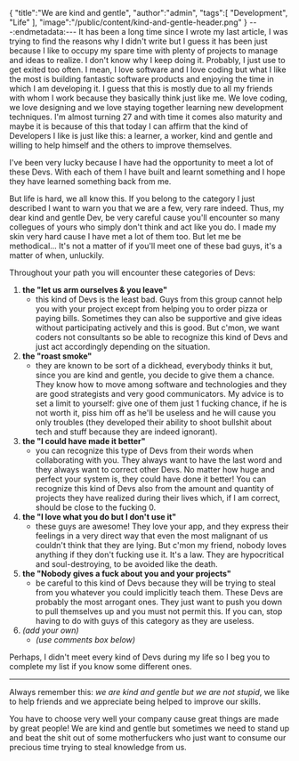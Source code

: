 {
  "title":"We are kind and gentle",
  "author":"admin",
  "tags":[
    "Development",
    "Life"
  ],
  "image":"/public/content/kind-and-gentle-header.png"
}
---:endmetadata:---
It has been a long time since I wrote my last article, I was trying to find the reasons why I didn't write but I guess it has been just because I like to occupy my spare time with plenty of projects to manage and ideas to realize. I don't know why I keep doing it. Probably, I just use to get exited too often. I mean, I love software and I love coding but what I like the most is building fantastic software products and enjoying the time in which I am developing it. I guess that this is mostly due to all my friends with whom I work because they basically think  just like me. We love coding, we love designing and we love staying together learning new development techniques. I'm almost turning 27 and with time it comes also maturity and maybe it is because of this that today I can affirm that the kind of Developers I like is just like this: a learner, a worker, kind and gentle and willing to help himself and the others to improve themselves.

I've been very lucky because I have had the opportunity to meet a lot of these Devs. With each of them I have built and learnt something and I hope they have learned something back from me.

But life is hard, we all know this. If you belong to the category I just described I want to warn you that we are a few, very rare indeed. Thus, my dear kind and gentle Dev, be very careful cause you'll encounter so many collegues of yours who simply don't think and act like you do. I made my skin very hard cause I have met a lot of them too. But let me be methodical... It's not a matter of if you'll meet one of these bad guys, it's a matter of when, unluckily. 

Throughout your path you will encounter these categories of Devs:

1. **the "let us arm ourselves & you leave"**
   - this kind of Devs is the least bad. Guys from this group cannot help you with your project except from helping you to order pizza or paying bills. Sometimes they can also be supportive and give ideas without participating actively and this is good. But c'mon, we want coders not consultants so be able to recognize this kind of Devs and just act accordingly depending on the situation.
1. **the "roast smoke"**
   - they are known to be sort of a dickhead, everybody thinks it but, since you are kind and gentle, you decide to give them a chance. They know how to move among software and technologies and they are good strategists and very good communicators. My advice is to set a limit to yourself: give one of them just 1 fucking chance, if he is not worth it, piss him off as he'll be useless and he will cause you only troubles (they developed their ability to shoot bullshit about tech and stuff because they are indeed ignorant).
1. **the "I could have made it better"**
   - you can recognize this type of Devs from their words when collaborating with you. They always want to have the last word and they always want to correct other Devs. No matter how huge and perfect your system is, they could have done it better! You can recognize this kind of Devs also from the amount and quantity of projects they have realized during their lives which, if I am correct, should be close to the fucking 0.
1. **the "I love what you do but I don't use it"**
   - these guys are awesome! They love your app, and they express their feelings in a very direct way that even the most malignant of us couldn't think that they are lying. But c'mon my friend, nobody loves anything if they don't fucking use it. It's a law. They are hypocritical and soul-destroying, to be avoided like the death.
1. **the "Nobody gives a fuck about you and your projects"**
   - be careful to this kind of Devs because they will be trying to steal from you whatever you could implicitly teach them. These Devs are probably the most arrogant ones. They just want to push you down to pull themselves up and you must not permit this. If you can, stop having to do with guys of this category as they are useless.
1. *(add your own)*
   - *(use comments box below)*

Perhaps, I didn't meet every kind of Devs during my life so I beg you to complete my list if you know some different ones.

-----

Always remember this: *we are kind and gentle but we are not stupid*, we like to help friends and we appreciate being helped to improve our skills. 

You have to choose very well your company cause great things are made by great people! We are kind and gentle but sometimes we need to stand up and beat the shit out of some motherfuckers who just want to consume our precious time trying to steal knowledge from us. 